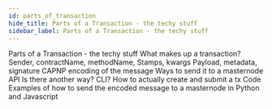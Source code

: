 ```yaml
---
id: parts_of_transaction
hide_title: Parts of a Transaction - the techy stuff
sidebar_label: Parts of a Transaction - the techy stuff
---
```

Parts of a Transaction - the techy stuff
What makes up a transaction?
Sender, contractName, methodName, Stamps, kwargs
Payload, metadata, signature
CAPNP encoding of the message
Ways to send it to a masternode
API
Is there another way? CLI?
How to actually  create and submit a tx
Code Examples of how to send the encoded message to a masternode  in Python and Javascript


